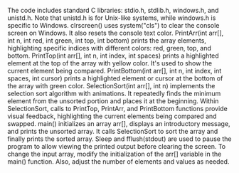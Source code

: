 The code includes standard C libraries: stdio.h, stdlib.h, windows.h, and unistd.h. Note that unistd.h is for Unix-like systems, while windows.h is specific to Windows.
clrscreen() uses system("cls") to clear the console screen on Windows. It also resets the console text color.
PrintArr(int arr[], int n, int red, int green, int top, int bottom) prints the array elements, highlighting specific indices with different colors: red, green, top, and bottom.
PrintTop(int arr[], int n, int index, int spaces) prints a highlighted element at the top of the array with yellow color. It's used to show the current element being compared.
PrintBottom(int arr[], int n, int index, int spaces, int cursor) prints a highlighted element or cursor at the bottom of the array with green color.
SelectionSort(int arr[], int n) implements the selection sort algorithm with animations. It repeatedly finds the minimum element from the unsorted portion and places it at the beginning.
Within SelectionSort, calls to PrintTop, PrintArr, and PrintBottom functions provide visual feedback, highlighting the current elements being compared and swapped.
main() initializes an array arr[], displays an introductory message, and prints the unsorted array. It calls SelectionSort to sort the array and finally prints the sorted array.
Sleep and fflush(stdout) are used to pause the program to allow viewing the printed output before clearing the screen.
To change the input array, modify the initialization of the arr[] variable in the main() function. Also, adjust the number of elements and values as needed.
